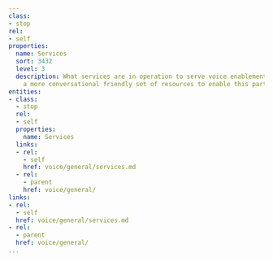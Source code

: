 ```yaml
---
class:
- stop
rel:
- self
properties:
  name: Services
  sort: 3432
  level: 3
  description: What services are in operation to serve voice enablement, providing
    a more conversational friendly set of resources to enable this particular clients?
entities:
- class:
  - stop
  rel:
  - self
  properties:
    name: Services
  links:
  - rel:
    - self
    href: voice/general/services.md
  - rel:
    - parent
    href: voice/general/
links:
- rel:
  - self
  href: voice/general/services.md
- rel:
  - parent
  href: voice/general/
...
```

